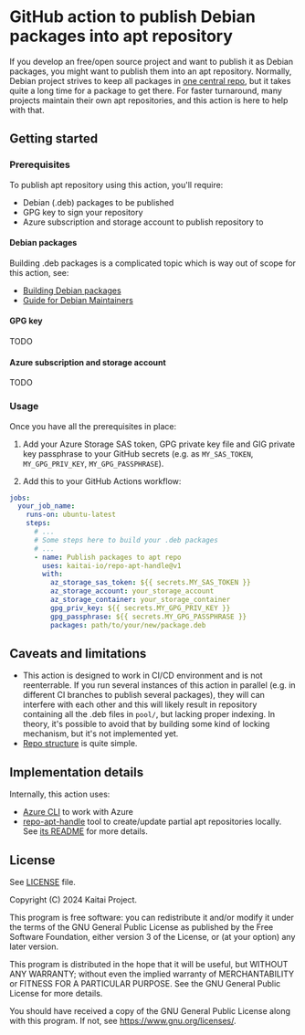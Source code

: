 # GitHub action to publish Debian packages into apt repository

If you develop an free/open source project and want to publish it as Debian packages, you might want to publish them into an apt repository. Normally, Debian project strives to keep all packages in [one central repo](https://www.debian.org/mirror/list), but it takes quite a long time for a package to get there. For faster turnaround, many projects maintain their own apt repositories, and this action is here to help with that.

## Getting started

### Prerequisites

To publish apt repository using this action, you'll require:

* Debian (.deb) packages to be published
* GPG key to sign your repository
* Azure subscription and storage account to publish repository to

#### Debian packages

Building .deb packages is a complicated topic which is way out of scope for this action, see:

* [Building Debian packages](https://wiki.debian.org/BuildingAPackage)
* [Guide for Debian Maintainers](https://www.debian.org/doc/manuals/debmake-doc/index.en.html)

#### GPG key

TODO

#### Azure subscription and storage account

TODO

### Usage

Once you have all the prerequisites in place:

1. Add your Azure Storage SAS token, GPG private key file and GIG private key passphrase to your GitHub secrets (e.g. as `MY_SAS_TOKEN`, `MY_GPG_PRIV_KEY`, `MY_GPG_PASSPHRASE`).

2. Add this to your GitHub Actions workflow:

```yaml
jobs:
  your_job_name:
    runs-on: ubuntu-latest
    steps:
      # ...
      # Some steps here to build your .deb packages
      # ...
      - name: Publish packages to apt repo
        uses: kaitai-io/repo-apt-handle@v1
        with:
          az_storage_sas_token: ${{ secrets.MY_SAS_TOKEN }}
          az_storage_account: your_storage_account
          az_storage_container: your_storage_container
          gpg_priv_key: ${{ secrets.MY_GPG_PRIV_KEY }}
          gpg_passphrase: ${{ secrets.MY_GPG_PASSPHRASE }}
          packages: path/to/your/new/package.deb
```

## Caveats and limitations

* This action is designed to work in CI/CD environment and is not reenterrable. If you run several instances of this action in parallel (e.g. in different CI branches to publish several packages), they will can interfere with each other and this will likely result in repository containing all the .deb files in `pool/`, but lacking proper indexing. In theory, it's possible to avoid that by building some kind of locking mechanism, but it's not implemented yet.
* [Repo structure](README.repo-apt-handle.md#repo-structure) is quite simple.

## Implementation details

Internally, this action uses:

* [Azure CLI](https://learn.microsoft.com/en-us/cli/azure/) to work with Azure
* [repo-apt-handle](repo-apt-handle) tool to create/update partial apt repositories locally. See [its README](README.repo-apt-handle.md) for more details.

## License

See [LICENSE](LICENSE) file.

Copyright (C) 2024 Kaitai Project.

This program is free software: you can redistribute it and/or modify
it under the terms of the GNU General Public License as published by
the Free Software Foundation, either version 3 of the License, or
(at your option) any later version.

This program is distributed in the hope that it will be useful,
but WITHOUT ANY WARRANTY; without even the implied warranty of
MERCHANTABILITY or FITNESS FOR A PARTICULAR PURPOSE.  See the
GNU General Public License for more details.

You should have received a copy of the GNU General Public License
along with this program.  If not, see <https://www.gnu.org/licenses/>.
